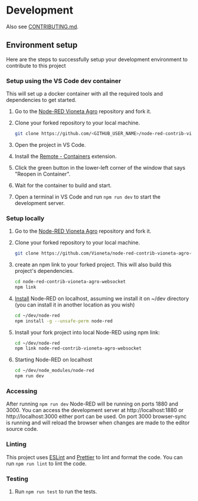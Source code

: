 # Development

Also see [CONTRIBUTING.md](https://github.com/Vioneta/node-red-contrib-vioneta-agro-websocket/blob/main/CONTRIBUTING.md).

## Environment setup

Here are the steps to successfully setup your development environment to contribute to this project

### Setup using the VS Code dev container

This will set up a docker container with all the required tools and dependencies to get started.

1. Go to the [Node-RED Vioneta Agro](https://github.com/Vioneta/node-red-contrib-vioneta-agro-websocket) repository and fork it.

1. Clone your forked repository to your local machine.

   ```sh
   git clone https://github.com/<GITHUB_USER_NAME>/node-red-contrib-vioneta-agro-websocket
   ```

1. Open the project in VS Code.

1. Install the [Remote - Containers](https://marketplace.visualstudio.com/items?itemName=ms-vscode-remote.remote-containers) extension.

1. Click the green button in the lower-left corner of the window that says "Reopen in Container".

1. Wait for the container to build and start.

1. Open a terminal in VS Code and run `npm run dev` to start the development server.

### Setup locally

1. Go to the [Node-RED Vioneta Agro](https://github.com/Vioneta/node-red-contrib-vioneta-agro-websocket) repository and fork it.

1. Clone your forked repository to your local machine.

   ```sh
   git clone https://github.com/Vioneta/node-red-contrib-vioneta-agro-websocket
   ```

1. create an npm link to your forked project. This will also build this project's dependencies.

   ```sh
   cd node-red-contrib-vioneta-agro-websocket
   npm link
   ```

1. [Install](https://nodered.org/docs/getting-started/local) Node-RED on localhost, assuming we install it on ~/dev directory (you can install it in another location as you wish)

   ```sh
   cd ~/dev/node-red
   npm install -g --unsafe-perm node-red
   ```

1. Install your fork project into local Node-RED using npm link:

   ```sh
   cd ~/dev/node-red
   npm link node-red-contrib-vioneta-agro-websocket
   ```

1. Starting Node-RED on localhost

   ```sh
   cd ~/dev/node_modules/node-red
   npm run dev
   ```

### Accessing

After running `npm run dev` Node-RED will be running on ports 1880 and 3000. You can access the development server at http://localhost:1880 or http://localhost:3000 either port can be used. On port 3000 browser-sync is running and will reload the browser when changes are made to the editor source code.

### Linting

This project uses [ESLint](https://eslint.org/) and [Prettier](https://prettier.io/) to lint and format the code. You can run `npm run lint` to lint the code.

### Testing

1. Run `npm run test` to run the tests.
